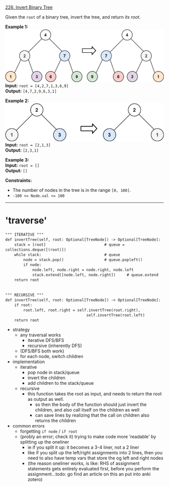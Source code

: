 [226. Invert Binary Tree](https://leetcode.com/problems/invert-binary-tree/)

Given the `root` of a binary tree, invert the tree, and return _its root_.

**Example 1:**  
![](../!assets/attachments/Pasted%20image%2020240224220340.png)  
**Input:** `root = [4,2,7,1,3,6,9]`  
**Output:** `[4,7,2,9,6,3,1]`  

**Example 2:**  
![](../!assets/attachments/Pasted%20image%2020240224220351.png)  
**Input:** `root = [2,1,3]`  
**Output:** `[2,3,1]`  

**Example 3:**  
**Input:** `root = []`  
**Output:** `[]`  

**Constraints:**
- The number of nodes in the tree is in the range `[0, 100]`.
- `-100 <= Node.val <= 100`

---

# 'traverse'
```
""" ITERATIVE """
def invertTree(self, root: Optional[TreeNode]) -> Optional[TreeNode]:
    stack = [root]              			# queue = collections.deque([(root)])
    while stack:                			# queue
        node = stack.pop()      			# queue.popleft()
        if node:
            node.left, node.right = node.right, node.left
            stack.extend([node.left, node.right])     # queue.extend
	return root


""" RECURSIVE """
def invertTree(self, root: Optional[TreeNode]) -> Optional[TreeNode]:
    if root:
        root.left, root.right = self.invertTree(root.right),
							        self.invertTree(root.left)
    return root
```
- strategy
	- any traversal works
		- iterative DFS/BFS
		- recursive (inherently DFS)
	- (DFS/BFS both work)
	- for each node, switch children
- implementation
	- iterative
		- pop node in stack/queue
		- invert the children
		- add children to the stack/queue
	- recursive
		- this function takes the root as input, and needs to return the root as output as well.
			- so then the body of the function should just invert the children, and also call itself on the children as well
			- can save lines by realizing that the call on children also returns the children
- common errors
	- forgetting `if node` / `if root`
	- (probly an error; check it) trying to make code more 'readable' by splitting up the oneliner
		- ie if you split it up: it becomes a 3-4 liner, not a 2 liner
		- like if you split up the left/right assignments into 2 lines, then you need to also have temp vars that store the og left and right nodes
		- (the reason oneliner works, is like: RHS of assignment statements gets entirely evaluated first, before you perform the assignment...todo: go find an article on this an put into anki zotero)